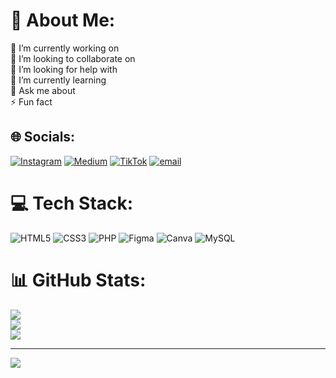 # 💫 About Me:
🔭 I’m currently working on<br>👯 I’m looking to collaborate on<br>🤝 I’m looking for help with<br>🌱 I’m currently learning<br>💬 Ask me about<br>⚡ Fun fact


## 🌐 Socials:
[![Instagram](https://img.shields.io/badge/Instagram-%23E4405F.svg?logo=Instagram&logoColor=white)](https://instagram.com/yzidxs) [![Medium](https://img.shields.io/badge/Medium-12100E?logo=medium&logoColor=white)](https://medium.com/@Zids) [![TikTok](https://img.shields.io/badge/TikTok-%23000000.svg?logo=TikTok&logoColor=white)](https://tiktok.com/@yzidxs) [![email](https://img.shields.io/badge/Email-D14836?logo=gmail&logoColor=white)](mailto:yaziddaud9@gmail.com) 

# 💻 Tech Stack:
![HTML5](https://img.shields.io/badge/html5-%23E34F26.svg?style=for-the-badge&logo=html5&logoColor=white) ![CSS3](https://img.shields.io/badge/css3-%231572B6.svg?style=for-the-badge&logo=css3&logoColor=white) ![PHP](https://img.shields.io/badge/php-%23777BB4.svg?style=for-the-badge&logo=php&logoColor=white) ![Figma](https://img.shields.io/badge/figma-%23F24E1E.svg?style=for-the-badge&logo=figma&logoColor=white) ![Canva](https://img.shields.io/badge/Canva-%2300C4CC.svg?style=for-the-badge&logo=Canva&logoColor=white) ![MySQL](https://img.shields.io/badge/mysql-4479A1.svg?style=for-the-badge&logo=mysql&logoColor=white)
# 📊 GitHub Stats:
![](https://github-readme-stats.vercel.app/api?username=OnlyZids&theme=onedark&hide_border=false&include_all_commits=false&count_private=false)<br/>
![](https://nirzak-streak-stats.vercel.app/?user=OnlyZids&theme=onedark&hide_border=false)<br/>
![](https://github-readme-stats.vercel.app/api/top-langs/?username=OnlyZids&theme=onedark&hide_border=false&include_all_commits=false&count_private=false&layout=compact)

---
[![](https://visitcount.itsvg.in/api?id=OnlyZids&icon=0&color=0)](https://visitcount.itsvg.in)

<!-- Proudly created with GPRM ( https://gprm.itsvg.in ) -->
